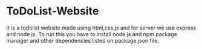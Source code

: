 # ToDoList-Website
It is a todolist website made using html,css,js and for server we use express and node js.
To run this you have to install node js and npm package manager and other dependencies listed on package.json file.
